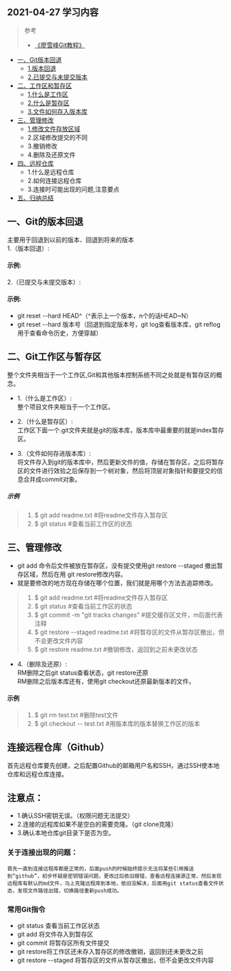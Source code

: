 ﻿## 2021-04-27 学习内容

>参考
> * [《廖雪峰Git教程》](https://www.liaoxuefeng.com/wiki/896043488029600)  
 
* [一、Git版本回退]()
  * [1.版本回退](#一git的版本回退)
  * [2.已提交与未提交版本](#一git的版本回退)
* [二、工作区和暂存区](#二git工作区与暂存区)
  *  [1.什么是工作区](#二git工作区与暂存区)
  *  [2.什么是暂存区](#二git工作区与暂存区)
  *  [3.文件如何存入版本库](#二git工作区与暂存区)
* [三、管理修改]()
  * [1.修改文件存放区域](#三管理修改)
  * 2.区域修改提交的不同
  * 3.撤销修改
  * 4.删除及还原文件
* [四、远程仓库]()
  * 1.什么是远程仓库
  * 2.如何连接远程仓库
  * 3.连接时可能出现的问题,注意要点 
* [五、归纳总结]()
  
## 一、Git的版本回退
主要用于回退到以前的版本、回退到将来的版本  
 1.（版本回退）:  
#### 示例:


 2.（已提交与未提交版本）:  
 #### 示例:
* git reset --hard HEAD^（^表示上一个版本，n个的话HEAD~N）
* git reset --hard 版本号（回退到指定版本号，git log查看版本库，git reflog用于查看命令历史，方便穿越）
 
## 二、Git工作区与暂存区
 整个文件夹相当于一个工作区,Git和其他版本控制系统不同之处就是有暂存区的概念。
 * 1.（什么是工作区）:  
    整个项目文件夹相当于一个工作区。
 * 2.（什么是暂存区）:  
    工作区下面一个.git文件夹就是git的版本库，版本库中最重要的就是index暂存区。
  

 * 3.（文件如何存进版本库）:  
  将文件存入到git的版本库中，然后更新文件的值，存储在暂存区，之后将暂存区的文件进行效验之后保存到一个树对象，然后将顶层对象指针和要提交的信息合并成commit对象。
##### 示例
  >1. $ git add readme.txt  #将readme文件存入暂存区
  >2. $ git status          #查看当前工作区的状态 
 
## 三、管理修改
 * git add 命令后文件被放在暂存区，没有提交使用git restore --staged 撤出暂存区域，然后在用 git restore修改内容。
 * 就是要修改的地方现在存储在哪个位置，我们就是用哪个方法去追踪修改。
>1. $ git add readme.txt  #将readme文件存入暂存区
>2. $ git status          #查看当前工作区的状态 
>3. $ git commit -m "git tracks changes" #提交缓存区文件，m后面代表注释
>4. $ git restore --staged readme.txt #将暂存区的文件从暂存区撤出，但不会更改文件内容
>5. $ git restore readme.txt #撤销修改，返回到之前未更改状态

 * 4.（删除及还原）:  
  RM删除之后git status查看状态，git restore还原  
  RM删除之后版本库还有，使用git checkout还原最新版本的文件。
#### 示例
 >1. $ git rm test.txt #删除test文件
 >2. $ git checkout -- test.txt #用版本库的版本替换工作区的版本

## 连接远程仓库（Github）
 首先远程仓库要先创建，之后配置Github的邮箱用户名和SSH，通过SSH使本地仓库和远程仓库连接。  

## 注意点：
* 1.确认SSH密钥无误。（权限问题无法提交）
* 2.连接的远程库如果不是空白的需要克隆。（git clone克隆）
* 3.确认本地仓库git目录下是否为空。

### 关于连接出现的问题：

    首先一直到连接远程库都是正常的，后面push的时候始终提示无法将某些引用推送到“github”，初步怀疑是密钥错误问题，更改过后依旧报错，查看远程连接源正常，然后发现远程库有默认的md文件，马上克隆远程库到本地，依旧没解决，后面用git status查看文件状态，发现文件路径出错，切换路径重新push成功。

### 常用Git指令
 * git status 查看当前工作区状态
 * git add    将文件存入到暂存区
 * git commit 将暂存区所有文件提交
 * git restore将工作区还未存入暂存区的修改撤销，返回到还未更改之前
 * git restore --staged 将暂存区的文件从暂存区撤出，但不会更改文件内容
 

